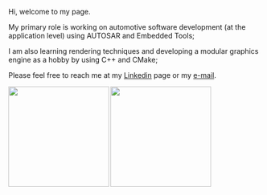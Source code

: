 Hi, welcome to my page.

My primary role is working on automotive software development (at the application level) using AUTOSAR and Embedded Tools;

I am also learning rendering techniques and developing a modular graphics engine as a hobby by using C++ and CMake;

Please feel free to reach me at my [Linkedin](https://www.linkedin.com/in/grlopes/) page or my [e-mail](mailto:gustavo@punti.com.br).

<a>
  <img height=200 align="left" src="https://github-readme-stats.vercel.app/api?username=PS-Gustavo&theme=dracula&show_icons=true&custom_title=Gustavo&count_private=true&rank_icon=github" />
</a>
<a>
  <img height=200 align="left" src="https://github-readme-stats.vercel.app/api/top-langs/?username=PS-Gustavo&hide_progress=true&theme=dracula" />
</a>

<!--
**PS-Gustavo/PS-Gustavo** is a ✨ _special_ ✨ repository because its `README.md` (this file) appears on your GitHub profile.

Here are some ideas to get you started:

- 🔭 I’m currently working on ...
- 🌱 I’m currently learning ...
- 👯 I’m looking to collaborate on ...
- 🤔 I’m looking for help with ...
- 💬 Ask me about ...
- 📫 How to reach me: ...
- 😄 Pronouns: ...
- ⚡ Fun fact: ...
-->
